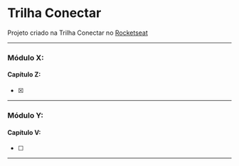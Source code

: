 # Trilha Conectar

Projeto criado na Trilha Conectar no [Rocketseat](https://www.rocketseat.com.br/)

---

### Módulo X:

#### Capítulo Z:

- [x] 

---

### Módulo Y:

#### Capítulo V:

- [ ] 

---